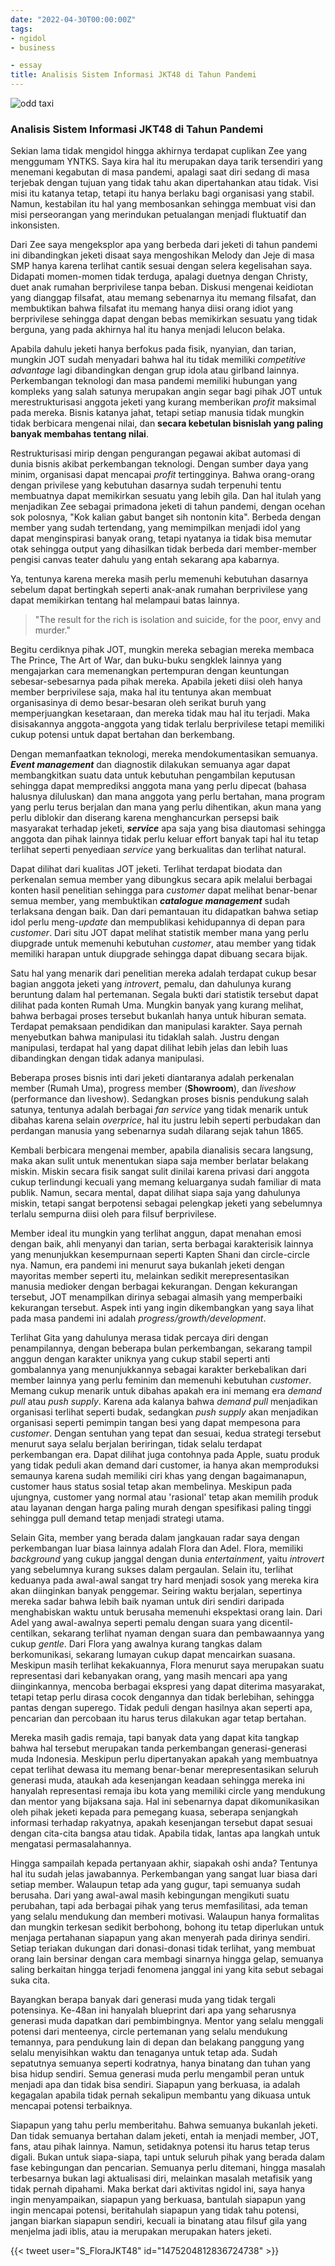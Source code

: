 ```yaml
---
date: "2022-04-30T00:00:00Z"
tags:
- ngidol
- business

- essay
title: Analisis Sistem Informasi JKT48 di Tahun Pandemi
---
```


![odd taxi](https://catatankemalasan.files.wordpress.com/2022/07/shun-imai-odd-taxi.jpg?resize=214%2C214)

### Analisis Sistem Informasi JKT48 di Tahun Pandemi

Sekian lama tidak mengidol hingga akhirnya terdapat cuplikan Zee yang menggumam YNTKS. Saya kira hal itu merupakan daya tarik tersendiri yang menemani kegabutan di masa pandemi, apalagi saat diri sedang di masa terjebak dengan tujuan yang tidak tahu akan dipertahankan atau tidak. Visi misi itu katanya tetap, tetapi itu hanya berlaku bagi organisasi yang stabil. Namun, kestabilan itu hal yang membosankan sehingga membuat visi dan misi perseorangan yang merindukan petualangan menjadi fluktuatif dan inkonsisten.

Dari Zee saya mengeksplor apa yang berbeda dari jeketi di tahun pandemi ini dibandingkan jeketi disaat saya mengoshikan Melody dan Jeje di masa SMP hanya karena terlihat cantik sesuai dengan selera kegelisahan saya. Didapati momen-momen tidak terduga, apalagi duetnya dengan Christy, duet anak rumahan berprivilese tanpa beban. Diskusi mengenai keidiotan yang dianggap filsafat, atau memang sebenarnya itu memang filsafat, dan membuktikan bahwa filsafat itu memang hanya diisi orang idiot yang berprivilese sehingga dapat dengan bebas memikirkan sesuatu yang tidak berguna, yang pada akhirnya hal itu hanya menjadi lelucon belaka. 

Apabila dahulu jeketi hanya berfokus pada fisik, nyanyian, dan tarian, mungkin JOT sudah menyadari bahwa hal itu tidak memiliki *competitive advantage* lagi dibandingkan dengan grup idola atau girlband lainnya. Perkembangan teknologi dan masa pandemi memiliki hubungan yang kompleks yang salah satunya merupakan angin segar bagi pihak JOT untuk merestrukturisasi anggota jeketi yang kurang memberikan *profit* maksimal pada mereka. Bisnis katanya jahat, tetapi setiap manusia tidak mungkin tidak berbicara mengenai nilai, dan **secara kebetulan bisnislah yang paling banyak membahas tentang nilai**.

Restrukturisasi mirip dengan pengurangan pegawai akibat automasi di dunia bisnis akibat perkembangan teknologi. Dengan sumber daya yang minim, organisasi dapat mencapai *profit* tertingginya. Bahwa orang-orang dengan privilese yang kebutuhan dasarnya sudah terpenuhi tentu membuatnya dapat memikirkan sesuatu yang lebih gila. Dan hal itulah yang menjadikan Zee sebagai primadona jeketi di tahun pandemi, dengan ocehan sok polosnya, "Kok kalian gabut banget sih nontonin kita". Berbeda dengan member yang sudah tertendang, yang memimpilkan menjadi idol yang dapat menginspirasi banyak orang, tetapi nyatanya ia tidak bisa memutar otak sehingga output yang dihasilkan tidak berbeda dari member-member pengisi canvas teater dahulu yang entah sekarang apa kabarnya. 

Ya, tentunya karena mereka masih perlu memenuhi kebutuhan dasarnya sebelum dapat bertingkah seperti anak-anak rumahan berprivilese yang dapat memikirkan tentang hal melampaui batas lainnya. 

> "The result for the rich is isolation and suicide, for the poor, envy and murder."

Begitu cerdiknya pihak JOT, mungkin mereka sebagian mereka membaca The Prince, The Art of War, dan buku-buku sengklek lainnya yang mengajarkan cara memenangkan pertempuran dengan keuntungan sebesar-sebesarnya pada pihak mereka. Apabila jeketi diisi oleh hanya member berprivilese saja, maka hal itu tentunya akan membuat organisasinya di demo besar-besaran oleh serikat buruh yang memperjuangkan kesetaraan, dan mereka tidak mau hal itu terjadi. Maka disisakannya anggota-anggota yang tidak terlalu berprivilese tetapi memiliki cukup potensi untuk dapat bertahan dan berkembang. 

Dengan memanfaatkan teknologi, mereka mendokumentasikan semuanya. ***Event management*** dan diagnostik dilakukan semuanya agar dapat membangkitkan suatu data untuk kebutuhan pengambilan keputusan sehingga dapat memprediksi anggota mana yang perlu dipecat (bahasa halusnya diluluskan) dan mana anggota yang perlu bertahan, mana program yang perlu terus berjalan dan mana yang perlu dihentikan, akun mana yang perlu diblokir dan diserang karena menghancurkan persepsi baik masyarakat terhadap jeketi, ***service*** apa saja yang bisa diautomasi sehingga anggota dan pihak lainnya tidak perlu keluar effort banyak tapi hal itu tetap terlihat seperti penyediaan *service* yang berkualitas dan terlihat natural. 

Dapat dilihat dari kualitas JOT jeketi. Terlihat terdapat biodata dan perkenalan semua member yang dibungkus secara apik melalui berbagai konten hasil penelitian sehingga para *customer* dapat melihat benar-benar semua member, yang membuktikan ***catalogue management*** sudah terlaksana dengan baik. Dan dari pemantauan itu didapatkan bahwa setiap idol perlu meng-*update* dan mempublikasi kehidupannya di depan para *customer*. Dari situ JOT dapat melihat statistik member mana yang perlu diupgrade untuk memenuhi kebutuhan *customer*, atau member yang tidak memiliki harapan untuk diupgrade sehingga dapat dibuang secara bijak.

Satu hal yang menarik dari penelitian mereka adalah terdapat cukup besar bagian anggota jeketi yang *introvert*, pemalu, dan dahulunya kurang beruntung dalam hal pertemanan. Segala bukti dari statistik tersebut dapat dilihat pada konten Rumah Uma. Mungkin banyak yang kurang melihat, bahwa berbagai proses tersebut bukanlah hanya untuk hiburan semata. Terdapat pemaksaan pendidikan dan manipulasi karakter. Saya pernah menyebutkan bahwa manipulasi itu tidaklah salah. Justru dengan manipulasi, terdapat hal yang dapat dilihat lebih jelas dan lebih luas dibandingkan dengan tidak adanya manipulasi. 

Beberapa proses bisnis inti dari jeketi diantaranya adalah perkenalan member (Rumah Uma), progress member (**Showroom**), dan *liveshow* (performance dan liveshow). Sedangkan proses bisnis pendukung salah satunya, tentunya adalah berbagai *fan service* yang tidak menarik untuk dibahas karena selain *overprice*, hal itu justru lebih seperti perbudakan dan perdangan manusia yang sebenarnya sudah dilarang sejak tahun 1865. 

Kembali berbicara mengenai member, apabila dianalisis secara langsung, maka akan sulit untuk menentukan siapa saja member berlatar belakang miskin. Miskin secara fisik sangat sulit dinilai karena privasi dari anggota cukup terlindungi kecuali yang memang keluarganya sudah familiar di mata publik. Namun, secara mental, dapat dilihat siapa saja yang dahulunya miskin, tetapi sangat berpotensi sebagai pelengkap jeketi yang sebelumnya terlalu sempurna diisi oleh para filsuf berprivilese. 

Member ideal itu mungkin yang terlihat anggun, dapat menahan emosi dengan baik, ahli menyanyi dan tarian, serta berbagai karakterisik lainnya yang menunjukkan kesempurnaan seperti Kapten Shani dan circle-circle nya. Namun, era pandemi ini menurut saya bukanlah jeketi dengan mayoritas member seperti itu, melainkan sedikit merepresentasikan manusia medioker dengan berbagai kekurangan. Dengan kekurangan tersebut, JOT menampilkan dirinya sebagai almasih yang memperbaiki kekurangan tersebut. Aspek inti yang ingin dikembangkan yang saya lihat pada masa pandemi ini adalah *progress/growth/development*. 

Terlihat Gita yang dahulunya merasa tidak percaya diri dengan penampilannya, dengan beberapa bulan perkembangan, sekarang tampil anggun dengan karakter uniknya yang cukup stabil seperti anti gombalannya yang menunjukkannya sebagai karakter berkebalikan dari member lainnya yang perlu feminim dan memenuhi kebutuhan *customer*. Memang cukup menarik untuk dibahas apakah era ini memang era *demand pull* atau *push supply*. Karena ada kalanya bahwa *demand pull* menjadikan organisasi terlihat seperti budak, sedangkan *push supply* akan menjadikan organisasi seperti pemimpin tangan besi yang dapat mempesona para *customer*. Dengan sentuhan yang tepat dan sesuai, kedua strategi tersebut menurut saya selalu berjalan beriringan, tidak selalu terdapat perkembangan era. Dapat dilihat juga contohnya pada Apple, suatu produk yang tidak peduli akan demand dari customer, ia hanya akan memproduksi semaunya karena sudah memiliki ciri khas yang dengan bagaimanapun, customer haus status sosial tetap akan membelinya. Meskipun pada ujungnya, customer yang normal atau 'rasional' tetap akan memilih produk atau layanan dengan harga paling murah dengan spesifikasi paling tinggi sehingga pull demand tetap menjadi strategi utama. 

Selain Gita, member yang berada dalam jangkauan radar saya dengan perkembangan luar biasa lainnya adalah Flora dan Adel. Flora, memiliki *background* yang cukup janggal dengan dunia *entertainment*, yaitu *introvert* yang sebelumnya kurang sukses dalam pergaulan. Selain itu, terlihat keduanya pada awal-awal sangat try hard menjadi sosok yang mereka kira akan diinginkan banyak penggemar. Seiring waktu berjalan, sepertinya mereka sadar bahwa lebih baik nyaman untuk diri sendiri daripada menghabiskan waktu untuk berusaha memenuhi ekspektasi orang lain. Dari Adel yang awal-awalnya seperti pemalu dengan suara yang dicentil-centilkan, sekarang terlihat nyaman dengan suara dan pembawaannya yang cukup *gentle*. Dari Flora yang awalnya kurang tangkas dalam berkomunikasi, sekarang lumayan cukup dapat mencairkan suasana. Meskipun masih terlihat kekakuannya, Flora menurut saya merupakan suatu representasi dari kebanyakan orang, yang masih mencari apa yang diinginkannya, mencoba berbagai ekspresi yang dapat diterima masyarakat, tetapi tetap perlu dirasa cocok dengannya dan tidak berlebihan, sehingga pantas dengan superego. Tidak peduli dengan hasilnya akan seperti apa, pencarian dan percobaan itu harus terus dilakukan agar tetap bertahan. 

Mereka masih gadis remaja, tapi banyak data yang dapat kita tangkap bahwa hal tersebut merupakan tanda perkembangan generasi-generasi muda Indonesia. Meskipun perlu dipertanyakan apakah yang membuatnya cepat terlihat dewasa itu memang benar-benar merepresentasikan seluruh generasi muda, ataukah ada kesenjangan keadaan sehingga mereka ini hanyalah representasi remaja ibu kota yang memiliki circle yang mendukung dan mentor yang bijaksana saja. Hal ini sebenarnya dapat dikomunikasikan oleh pihak jeketi kepada para pemegang kuasa, seberapa senjangkah informasi terhadap rakyatnya, apakah kesenjangan tersebut dapat sesuai dengan cita-cita bangsa atau tidak. Apabila tidak, lantas apa langkah untuk mengatasi permasalahannya.

Hingga sampailah kepada pertanyaan akhir, siapakah oshi anda? Tentunya hal itu sudah jelas jawabannya. Perkembangan yang sangat luar biasa dari setiap member. Walaupun tetap ada yang gugur, tapi semuanya sudah berusaha. Dari yang awal-awal masih kebingungan mengikuti suatu perubahan, tapi ada berbagai pihak yang terus memfasilitasi, ada teman yang selalu mendukung dan memberi motivasi. Walaupun hanya formalitas dan mungkin terkesan sedikit berbohong, bohong itu tetap diperlukan untuk menjaga pertahanan siapapun yang akan menyerah pada dirinya sendiri. Setiap teriakan dukungan dari donasi-donasi tidak terlihat, yang membuat orang lain bersinar dengan cara membagi sinarnya hingga gelap, semuanya saling berkaitan hingga terjadi fenomena janggal ini yang kita sebut sebagai suka cita. 

Bayangkan berapa banyak dari generasi muda yang tidak tergali potensinya. Ke-48an ini hanyalah blueprint dari apa yang seharusnya generasi muda dapatkan dari pembimbingnya. Mentor yang selalu menggali potensi dari menteenya, circle pertemanan yang selalu mendukung temannya, para pendukung lain di depan dan belakang panggung yang selalu menyisihkan waktu dan tenaganya untuk tetap ada. Sudah sepatutnya semuanya seperti kodratnya, hanya binatang dan tuhan yang bisa hidup sendiri. Semua generasi muda perlu mengambil peran untuk menjadi apa dan tidak bisa sendiri. Siapapun yang berkuasa, ia adalah kegagalan apabila tidak pernah sekalipun membantu yang dikuasa untuk mencapai potensi terbaiknya.

Siapapun yang tahu perlu memberitahu. Bahwa semuanya bukanlah jeketi. Dan tidak semuanya bertahan dalam jeketi, entah ia menjadi member, JOT, fans, atau pihak lainnya. Namun, setidaknya potensi itu harus tetap terus digali. Bukan untuk siapa-siapa, tapi untuk seluruh pihak yang berada dalam fase kebingungan dan pencarian. Semuanya perlu ditemani, hingga masalah terbesarnya bukan lagi aktualisasi diri, melainkan masalah metafisik yang tidak pernah dipahami. Maka berkat dari aktivitas ngidol ini, saya hanya ingin menyampaikan, siapapun yang berkuasa, bantulah siapapun yang ingin mencapai potensi, beritahulah siapapun yang tidak tahu potensi, jangan biarkan siapapun sendiri, kecuali ia binatang atau filsuf gila yang menjelma jadi iblis, atau ia merupakan merupakan haters jeketi.

{{< tweet user="S_FloraJKT48" id="1475204812836724738" >}}










